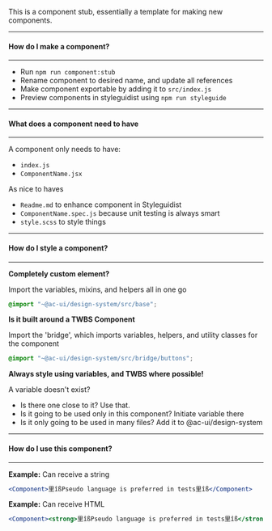 This is a component stub, essentially a template for making new components.
___
#### **How do I make a component?**
___
  * Run `npm run component:stub`
  * Rename component to desired name, and update all references
  * Make component exportable by adding it to `src/index.js`
  * Preview components in styleguidist using `npm run styleguide`
___
#### **What does a component need to have**
___
A component only needs to have:
  * `index.js`
  * `ComponentName.jsx`

As nice to haves
  * `Readme.md` to enhance component in Styleguidist
  * `ComponentName.spec.js` because unit testing is always smart
  * `style.scss` to style things

___
#### **How do I style a component?**
___
**Completely custom element?**

Import the variables, mixins, and helpers all in one go
```scss
@import "~@ac-ui/design-system/src/base";
```

**Is it built around a TWBS Component**

Import the 'bridge', which imports variables, helpers, and utility classes for the component
```scss
@import "~@ac-ui/design-system/src/bridge/buttons";
```

**Always style using variables, and TWBS where possible!**

A variable doesn't exist?
  * Is there one close to it? Use that.
  * Is it going to be used only in this component? Initiate variable there
  * Is it only going to be used in many files? Add it to @ac-ui/design-system
___
#### **How do I use this component?**
___
**Example:** Can receive a string
```jsx
<Component>里îßPseudo language is preferred in tests里îß</Component>
```

**Example:** Can receive HTML
```jsx
<Component><strong>里îßPseudo language is preferred in tests里îß</strong></Component>
```
